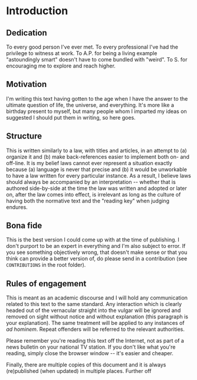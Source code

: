 # Introduction

## Dedication

To every good person I've ever met. To every professional I've had the privilege to witness at work. To A.P. for being a living example "astoundingly smart" doesn't have to come bundled with "weird". To S. for encouraging me to explore and reach higher.

## Motivation

I'm writing this text having gotten to the age when I have the answer to the ultimate question of life, the universe, and everything. It's more like a birthday present to myself, but many people whom I imparted my ideas on suggested I should put them in writing, so here goes.

## Structure

This is written similarly to a law, with titles and articles, in an attempt to (a) organize it and (b) make back-references easier to implement both on- and off-line. It is my belief laws cannot ever represent a situation exactly because (a) language is never that precise and (b) it would be unworkable to have a law written for every particular instance. As a result, I believe laws should always be accompanied by an interpretation -- whether that is authored side-by-side at the time the law was written and adopted or later on, after the law comes into effect, is irrelevant as long as the culture of having both the normative text and the "reading key" when judging endures.

## Bona fide

This is the best version I could come up with at the time of publishing. I don't purport to be an expert in everything and I'm also subject to error. If you see something objectively wrong, that doesn't make sense or that you think can provide a better version of, do please send in a contribution (see `CONTRIBUTIONS` in the root folder).

## Rules of engagement

This is meant as an academic discourse and I will hold any communication related to this text to the same standard. Any interaction which is clearly headed out of the vernacular straight into the vulgar will be ignored and removed on sight without notice and without explanation (this paragraph is your explanation). The same treatment will be applied to any instances of *ad hominem*. Repeat offenders will be referred to the relevant authorities.

Please remember you're reading this text off the Internet, not as part of a news bulletin on your national TV station. If you don't like what you're reading, simply close the browser window -- it's easier and cheaper.

Finally, there are multiple copies of this document and it is always (re)published (when updated) in multiple places. Further off
<!--stackedit_data:
eyJoaXN0b3J5IjpbMTk2MzY2NzA0NywxNjU1NTg2MTA4XX0=
-->